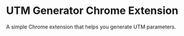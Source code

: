 # UTM Generator Chrome Extension

A simple Chrome extension that helps you generate UTM parameters.
